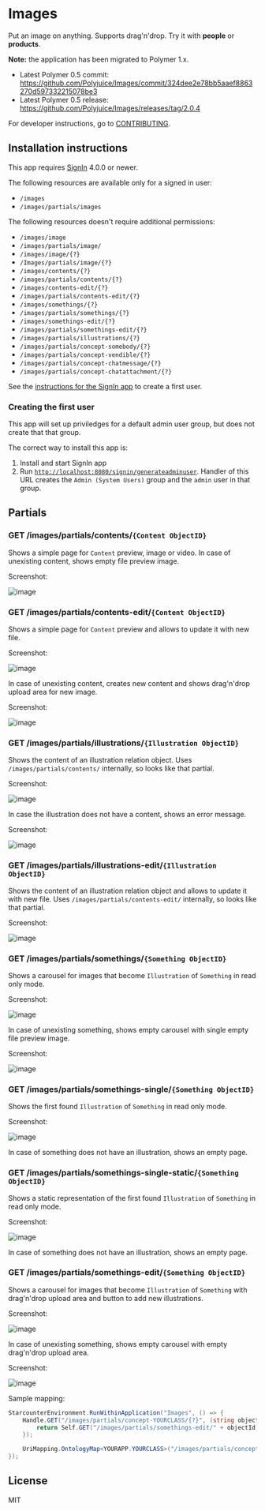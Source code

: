 # Images

Put an image on anything. Supports drag'n'drop. Try it with **people** or **products**.

 **Note:** the application has been migrated to Polymer 1.x.
- Latest Polymer 0.5 commit: https://github.com/Polyjuice/Images/commit/324dee2e78bb5aaef8863270d597332215078be3
- Latest Polymer 0.5 release: https://github.com/Polyjuice/Images/releases/tag/2.0.4

For developer instructions, go to [CONTRIBUTING](CONTRIBUTING.md).

## Installation instructions

This app requires [SignIn](https://github.com/starcounterapps/signin) 4.0.0 or newer.

The following resources are available only for a signed in user:
* `/images`
* `/images/partials/images`

The following resources doesn't require additional permissions:
* `/images/image`
* `/images/partials/image/`
* `/images/image/{?}`
* `/Images/partials/image/{?}`
* `/images/contents/{?}`
* `/images/partials/contents/{?}`
* `/images/contents-edit/{?}`
* `/images/partials/contents-edit/{?}`
* `/images/somethings/{?}`
* `/images/partials/somethings/{?}`
* `/images/somethings-edit/{?}`
* `/images/partials/somethings-edit/{?}`
* `/images/partials/illustrations/{?}`
* `/images/partials/concept-somebody/{?}`
* `/images/partials/concept-vendible/{?}`
* `/images/partials/concept-chatmessage/{?}`
* `/images/partials/concept-chatattachment/{?}`

See the [instructions for the SignIn app](https://github.com/StarcounterApps/People#creating-the-first-user) to create a first user.

### Creating the first user

This app will set up priviledges for a default admin user group, but does not create that that group.

The correct way to install this app is:

1. Install and start SignIn app
2. Run [`http://localhost:8080/signin/generateadminuser`](http://localhost:8080/signin/generateadminuser). Handler of this URL creates the `Admin (System Users)` group and the `admin` user in that group.

## Partials

### GET /images/partials/contents/`{Content ObjectID}`

Shows a simple page for `Content` preview, image or video. In case of unexisting content, shows empty file preview image.

Screenshot:

![image](docs/screenshot-content.png)

### GET /images/partials/contents-edit/`{Content ObjectID}`

Shows a simple page for `Content` preview and allows to update it with new file.

Screenshot:

![image](docs/screenshot-content-edit.png)

In case of unexisting content, creates new content and shows drag'n'drop upload area for new image.

Screenshot:

![image](docs/screenshot-content-edit-empty.png)

### GET /images/partials/illustrations/`{Illustration ObjectID}`

Shows the content of an illustration relation object. Uses `/images/partials/contents/` internally, so looks like that partial.

Screenshot:

![image](docs/screenshot-illustrations.png)

In case the illustration does not have a content, shows an error message.

Screenshot:

![image](docs/screenshot-illustrations-error.png)

### GET /images/partials/illustrations-edit/`{Illustration ObjectID}`

Shows the content of an illustration relation object and allows to update it with new file. Uses `/images/partials/contents-edit/` internally, so looks like that partial.

Screenshot:

![image](docs/screenshot-illustrations-edit.png)

### GET /images/partials/somethings/`{Something ObjectID}`

Shows a carousel for images that become `Illustration` of `Something` in read only mode.

Screenshot:

![image](docs/screenshot-somethings.png)

In case of unexisting something, shows empty carousel with single empty file preview image.

Screenshot:

![image](docs/screenshot-somethings-empty.png)

### GET /images/partials/somethings-single/`{Something ObjectID}`

Shows the first found `Illustration` of `Something` in read only mode.

Screenshot:

![image](docs/screenshot-somethings-single.png)

In case of something does not have an illustration, shows an empty page.

### GET /images/partials/somethings-single-static/`{Something ObjectID}`

Shows a static representation of the first found `Illustration` of `Something` in read only mode.

Screenshot:

![image](docs/screenshot-somethings-single-static.png)

In case of something does not have an illustration, shows an empty page.

### GET /images/partials/somethings-edit/`{Something ObjectID}`

Shows a carousel for images that become `Illustration` of `Something` with drag'n'drop upload area and button to add new illustrations.

Screenshot:

![image](docs/screenshot-somethings-edit.png)

In case of unexisting something, shows empty carousel with empty drag'n'drop upload area.

Screenshot:

![image](docs/screenshot-somethings-edit-empty.png)

Sample mapping:

```cs
StarcounterEnvironment.RunWithinApplication("Images", () => {
    Handle.GET("/images/partials/concept-YOURCLASS/{?}", (string objectId) => {
        return Self.GET("/images/partials/somethings-edit/" + objectId);
    });

    UriMapping.OntologyMap<YOURAPP.YOURCLASS>("/images/partials/concept-YOURCLASS/{?}");
});
```

## License

MIT
